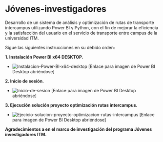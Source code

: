 # Jóvenes-investigadores
Desarrollo de un sistema de análisis y optimización de rutas de transporte  intercampus utilizando Power BI y Python, con el fin de mejorar la  eficiencia y la satisfacción del usuario en el servicio de transporte entre campus de la universidad ITM.

Sigue las siguientes instrucciones en su debido orden:

**1. Instalación Power BI x64 DESKTOP.**

- ![Instalacion-Power-BI-x64-desktop](#) [Enlace para imagen de Power BI Desktop abriéndose]

**2. Inicio de sesión.**

- ![Inicio-de-sesion](#) [Enlace para imagen de Power BI Desktop abriéndose]

**3. Ejecución solución proyecto optimización rutas intercampus.**

- ![Ejecicio-solucion-proyecto-optimizacion-rutas-intercampus](#) [Enlace para imagen de Power BI Desktop abriéndose]


**Agradecimientos a en el marco de investigación del programa Jóvenes investigadores ITM.** 
